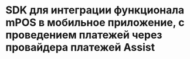 # SDK для интеграции функционала mPOS в мобильное приложение, с проведением платежей через провайдера платежей Assist

